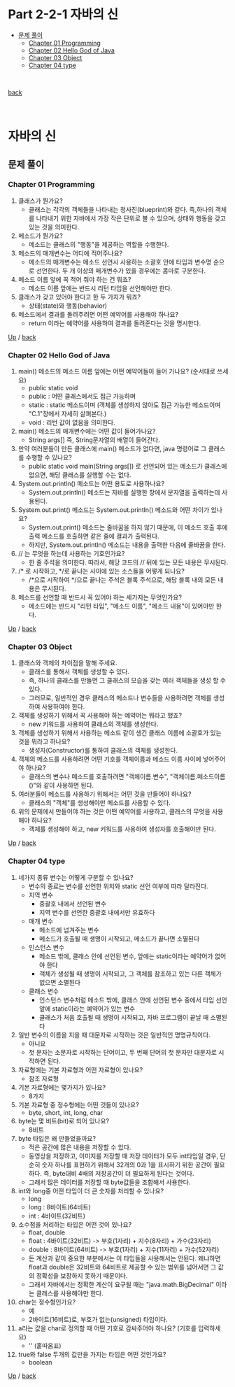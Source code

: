 # Part 2-2-1 자바의 신

- [문제 풀이](#문제-풀이)
    - [Chapter 01 Programming](#Chapter-01-Programming)
    - [Chapter 02 Hello God of Java](#Chapter-02-Hello-God-of-Java)
    - [Chapter 03 Object](#Chapter-03-Object)
    - [Chapter 04 type](#Chapter-04-type)

</br>

 [back](https://github.com/codenee/CS-Study/tree/main/Language/Java)

</br>

# 자바의 신
## 문제 풀이
### Chapter 01 Programming
1. 클래스가 뭔가요?
   - 클래스는 각각의 객체들을 나타내는 청사진(blueprint)와 같다. 즉,하나의 객체를 나타내기 위한 자바에서 가장 작은 단위로 볼 수 있으며, 상태와 행동을 갖고 있는 것을 의미한다.
2. 메소드가 뭔가요?
   - 메소드는 클래스의 "행동"을 제공하는 역할을 수행한다.
3. 메소드의 매개변수는 어디에 적어주나요?
   - 메소드의 매개변수는 메소드 선언시 사용하는 소괄호 안에 타입과 변수명 순으로 선언한다. 두 개 이상의 매개변수가 있을 경우에는 콤마로 구분한다.
4. 메소드 이름 앞에 꼭 적어 줘야 하는 건 뭐죠?
   - 메소드 이름 앞에는 반드시 리턴 타입을 선언해야만 한다.
5. 클래스가 갖고 있어야 한다고 한 두 가지가 뭐죠?
   - 상태(state)와 행동(behavior)
6. 메소드에서 결과를 돌려주려면 어떤 예약어를 사용해야 하나요?
   - return 이라는 예약어를 사용하여 결과를 돌려준다는 것을 명시한다.


[Up](#part-2-2-1-자바의-신) / [back](https://github.com/codenee/CS-Study/tree/main/Language/Java)

### Chapter 02 Hello God of Java
1. main() 메소드의 메소드 이름 앞에는 어떤 예약어들이 들어 가나요? (순서대로 쓰세요)
   - public static void
   - public : 어떤 클래스에서도 접근 가능하며
   - static : static 메소드이며 (객체를 생성하지 않아도 접근 가능한 메소드이며 "C.1"장에서 자세히 살펴본다.)
   - void : 리턴 값이 없음을 의미한다. 
2. main() 메소드의 매개변수에는 어떤 값이 들어가나요?
   - String args[] 즉, String문자열의 배열이 들어간다.
3. 만약 여러분들이 만든 클래스에 main() 메소드가 없다면, java 명령어로 그 클래스를 수행할 수 있나요?
   -  public static void main(String args[]) 로 선언되어 있는 메소드가 클래스에 없으면, 해당 클래스를 실행할 수는 없다.
4. System.out.println() 메소드는 어떤 용도로 사용하나요?
   - System.out.println() 메소드는 자바를 실행한 창에서 문자열을 출력하는데 사용된다.
5. System.out.print() 메소드는 System.out.println() 메소드와 어떤 차이가 있나요?
   - System.out.print() 메소드는 줄바꿈을 하지 않기 때문에, 이 메소드 호출 후에 출력 메소드를 호출하면 같은 줄에 결과가 출력된다.
   - 하지만, System.out.println() 메소드는 내용을 출력한 다음에 줄바꿈을 한다.
6. // 는 무엇을 하는데 사용하는 기호인가요?
   - 한 줄 주석을 의미한다. 따라서, 해당 코드의 // 뒤에 있는 모든 내용은 무시된다.
7. /* 로 시작하고, */로 끝나는 사이에 있는 소스들을 어떻게 되나요?
   - /*으로 시작하여 */으로 끝나는 주석은 블록 주석으로, 해당 블록 내의 모든 내용은 무시된다.
8. 메소드를 선언할 때 반드시 꼭 있어야 하는 세가지는 무엇인가요?
   - 메소드에는 반드시 "리턴 타입", "메소드 이름", "메소드 내용"이 있어야만 한다.

[Up](#part-2-2-1-자바의-신) / [back](https://github.com/codenee/CS-Study/tree/main/Language/Java)


### Chapter 03 Object
1. 클래스와 객체의 차이점을 말해 주세요.
   - 클래스를 통해서 객체를 생성할 수 있다.
   - 즉, 하나의 클래스를 만들면 그 클래스의 모습을 갖는 여러 객체들을 생성 할 수 있다.
   - 그러므로, 일반적인 경우 클래스의 메소드나 변수들을 사용하려면 객체를 생성하여 사용하여야 한다.
2. 객체를 생성하기 위해서 꼭 사용해야 하는 예약어는 뭐라고 했죠?
   - new 키워드를 사용하여 클래스의 객체를 생성한다.
3. 객체를 생성하기 위해서 사용하는 메소드 같이 생긴 클래스 이름에 소괄호가 있는 것을 뭐라고 하나요?
   - 생성자(Constructor)를 통하여 클래스의 객체를 생성한다.
4. 객체의 메소드를 사용하려면 어떤 기호를 객체이름과 메소드 이름 사이에 넣어주어야 하나요?
   - 클래스의 변수나 메소드를 호출하려면 "객체이름.변수", "객체이름.메소드이름()"와 같이 사용하면 된다.
5. 여러분들이 메소드를 사용하기 위해서는 어떤 것을 만들어야 하나요?
   - 클래스의 "객체"를 생성해야만 메소드를 사용할 수 있다.
6. 위의 문제에서 만들어야 하는 것은 어떤 예약어를 사용하고, 클래스의 무엇을 사용해야 하나요?
   - 객체를 생성해야 하고, new 키워드를 사용하여 생성자를 호출해야만 된다.


[Up](#part-2-2-1-자바의-신) / [back](https://github.com/codenee/CS-Study/tree/main/Language/Java)

### Chapter 04 type
1. 네가지 종류 변수는 어떻게 구분할 수 있나요?
   - 변수의 종료는 변수를 선언한 위치와 static 선언 여부에 따라 달라진다.
   - 지역 변수
     - 중괄호 내에서 선언된 변수
     - 지역 변수를 선언한 중괄호 내에서만 유효하다
   - 매개 변수
     - 메소드에 넘겨주는 변수
     - 메소드가 호출될 때 생명이 시작되고, 메소드가 끝나면 소멸된다
   - 인스턴스 변수
     - 메소드 밖에, 클래스 안에 선언된 변수, 앞에는 static이라는 예약어가 없어야 한다
     - 객체가 생성될 때 생명이 시작되고, 그 객체를 참조하고 있는 다른 객체가 없으면 소멸된다
   - 클래스 변수
     - 인스턴스 변수처럼 메소드 밖에, 클래스 안에 선언된 변수 중에서 타입 선언 앞에 static이라는 예약어가 있는 변수
     - 클래스가 처음 호출될 때 생명이 시작되고, 자바 프로그램이 끝날 때 소멸된다
2. 일반 변수의 이름을 지을 때 대문자로 시작하는 것은 일반적인 명명규칙이다.
   - 아니요
   - 첫 문자는 소문자로 시작하는 단어이고, 두 번째 단어의 첫 문자만 대문자로 시작하면 된다.
3. 자료형에는 기본 자료형과 어떤 자료형이 있나요?
   - 참조 자료형
4. 기본 자료형에는 몇가지가 있나요?
   - 8가지
5. 기본 자료형 중 정수형에는 어떤 것들이 있나요?
   - byte, short, int, long, char
6. byte는 몇 비트(bit)로 되어 있나요?
   - 8비트
7. byte 타입은 왜 만들었을까요?
   - 적은 공간에 많은 내용을 저장할 수 있다.
   - 동영상을 저장하고, 이미지를 저장할 때 저장 데이터가 모두 int타입일 경우, 단순히 숫자 하나를 표현하기 위해서 32개의 0과 1을 표시하기 위한 공간이 필요하다. 즉, byte대비 4배의 저장공간이 더 필요하게 된다는 것이다.
   - 그래서 많은 데이터를 저장할 때 byte값들을 조합해서 사용한다.
8. int와 long중 어떤 타입이 더 큰 숫자를 처리할 수 있나요?
   - long
   - long : 8바이트(64비트)
   - int : 4바이트(32비트)
9. 소수점을 처리하는 타입은 어떤 것이 있나요?
   - float, double
   - float : 4바이트(32비트) -> 부호(1자리) + 지수(8자리) + 가수(23자리)
   - double : 8바이트(64비트) -> 부호(1자리) + 지수(11자리) + 가수(52자리)
   - 돈 계산과 같이 중요한 부분에서는 이 타입들을 사용해서는 안된다. 왜냐하면 float과 double은 32비트와 64비트로 제공할 수 있는 범위를 넘어서면 그 값의 정확성을 보장하지 못하기 때문이다.
   - 그래서 자바에서는 정확한 계산이 요구될 때는 "java.math.BigDecimal" 이라는 클래스를 사용해야만 한다.
10. char는 정수형인가요?
    - 예
    - 2바이트(16비트)로, 부호가 없는(unsigned) 타입이다.
11. a라는 값을 char로 정의할 때 어떤 기호로 감싸주어야 하나요? (기호를 입력하세요)
    - '' (홑따옴표)
12. true와 false 두개의 값만을 가지는 타입은 어떤 것인가요?
    - boolean

[Up](#part-2-2-1-자바의-신) / [back](https://github.com/codenee/CS-Study/tree/main/Language/Java)

<!--

### Chapter 
1. 
   - 
2. 
   - 
3. 
   - 
4. 
   - 
5. 
   - 
6. 
   - 


[Up](#part-2-2-1-자바의-신) / [back](https://github.com/codenee/CS-Study/tree/main/Language/Java)

-->
